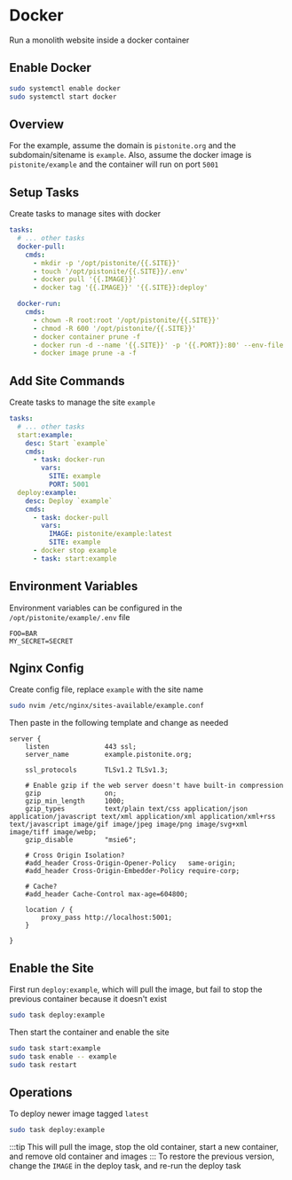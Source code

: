 # Docker
Run a monolith website inside a docker container

## Enable Docker
```bash
sudo systemctl enable docker
sudo systemctl start docker
```

## Overview
For the example, assume the domain is `pistonite.org` and the subdomain/sitename
is `example`. Also, assume the docker image is `pistonite/example` and the container
will run on port `5001`

## Setup Tasks
Create tasks to manage sites with docker
```yaml
tasks:
  # ... other tasks
  docker-pull:
    cmds:
      - mkdir -p '/opt/pistonite/{{.SITE}}'
      - touch '/opt/pistonite/{{.SITE}}/.env'
      - docker pull '{{.IMAGE}}'
      - docker tag '{{.IMAGE}}' '{{.SITE}}:deploy'

  docker-run:
    cmds:
      - chown -R root:root '/opt/pistonite/{{.SITE}}'
      - chmod -R 600 '/opt/pistonite/{{.SITE}}'
      - docker container prune -f
      - docker run -d --name '{{.SITE}}' -p '{{.PORT}}:80' --env-file '/opt/pistonite/{{.SITE}}/.env' '{{.SITE}}:deploy'
      - docker image prune -a -f

```

## Add Site Commands
Create tasks to manage the site `example`
```yaml
tasks:
  # ... other tasks
  start:example:
    desc: Start `example`
    cmds:
      - task: docker-run
        vars:
          SITE: example
          PORT: 5001
  deploy:example:
    desc: Deploy `example`
    cmds:
      - task: docker-pull
        vars:
          IMAGE: pistonite/example:latest
          SITE: example
      - docker stop example
      - task: start:example
```

## Environment Variables
Environment variables can be configured in the `/opt/pistonite/example/.env` file
```
FOO=BAR
MY_SECRET=SECRET
```

## Nginx Config
Create config file, replace `example` with the site name
```bash
sudo nvim /etc/nginx/sites-available/example.conf
```
Then paste in the following template and change as needed
```nginx
server {
    listen              443 ssl;
    server_name         example.pistonite.org;

    ssl_protocols       TLSv1.2 TLSv1.3;

    # Enable gzip if the web server doesn't have built-in compression
    gzip                on;
    gzip_min_length     1000;
    gzip_types          text/plain text/css application/json application/javascript text/xml application/xml application/xml+rss text/javascript image/gif image/jpeg image/png image/svg+xml image/tiff image/webp;
    gzip_disable        "msie6";

    # Cross Origin Isolation?
    #add_header Cross-Origin-Opener-Policy   same-origin;
    #add_header Cross-Origin-Embedder-Policy require-corp;

    # Cache?
    #add_header Cache-Control max-age=604800;

    location / {
        proxy_pass http://localhost:5001;
    }

}

```

## Enable the Site
First run `deploy:example`, which will pull the image, but fail to stop the previous container because it doesn't exist
```bash
sudo task deploy:example
```
Then start the container and enable the site
```bash
sudo task start:example
sudo task enable -- example
sudo task restart
```

## Operations
To deploy newer image tagged `latest`
```bash
sudo task deploy:example
```
:::tip
This will pull the image, stop the old container, start a new container, and remove old container and images
:::
To restore the previous version, change the `IMAGE` in the deploy task, and re-run the deploy task

